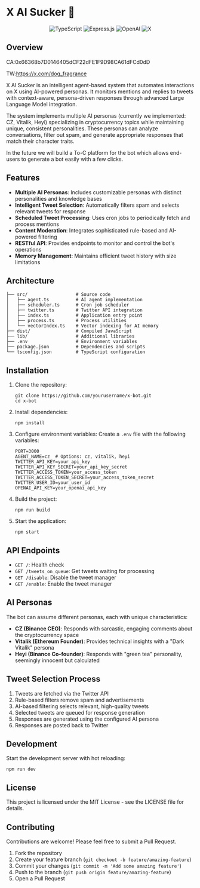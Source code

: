 # X AI Sucker 🥜

<div align="center">
  <img src="https://img.shields.io/badge/typescript-%23007ACC.svg?style=for-the-badge&logo=typescript&logoColor=white" alt="TypeScript">
  <img src="https://img.shields.io/badge/express.js-%23404d59.svg?style=for-the-badge&logo=express&logoColor=%2361DAFB" alt="Express.js">
  <img src="https://img.shields.io/badge/OpenAI-412991?style=for-the-badge&logo=OpenAI&logoColor=white" alt="OpenAI">
  <img src="https://img.shields.io/badge/X-%23000000.svg?style=for-the-badge&logo=X&logoColor=white" alt="X">
</div>

## Overview
CA:0x66368b7D0146405dCF22dFE1F9D98CA61dFCd0dD

TW:https://x.com/dog_fragrance

X AI Sucker is an intelligent agent-based system that automates interactions on X using AI-powered personas. It monitors mentions and replies to tweets with context-aware, persona-driven responses through advanced Large Language Model integration.

The system implements multiple AI personas (currently we implemented: CZ, Vitalik, Heyi) specializing in cryptocurrency topics while maintaining unique, consistent personalities. These personas can analyze conversations, filter out spam, and generate appropriate responses that match their character traits.

In the future we will build a To-C platform for the bot which allows end-users to generate a bot easily with a few clicks.

## Features

- **Multiple AI Personas**: Includes customizable personas with distinct personalities and knowledge bases
- **Intelligent Tweet Selection**: Automatically filters spam and selects relevant tweets for response
- **Scheduled Tweet Processing**: Uses cron jobs to periodically fetch and process mentions
- **Content Moderation**: Integrates sophisticated rule-based and AI-powered filtering
- **RESTful API**: Provides endpoints to monitor and control the bot's operations
- **Memory Management**: Maintains efficient tweet history with size limitations

## Architecture

```
├── src/                  # Source code
│   ├── agent.ts          # AI agent implementation
│   ├── scheduler.ts      # Cron job scheduler
│   ├── twitter.ts        # Twitter API integration
│   ├── index.ts          # Application entry point
│   ├── process.ts        # Process utilities
│   └── vectorIndex.ts    # Vector indexing for AI memory
├── dist/                 # Compiled JavaScript
├── lib/                  # Additional libraries
├── .env                  # Environment variables
├── package.json          # Dependencies and scripts
└── tsconfig.json         # TypeScript configuration
```

## Installation

1. Clone the repository:
   ```
   git clone https://github.com/yourusername/x-bot.git
   cd x-bot
   ```

2. Install dependencies:
   ```
   npm install
   ```

3. Configure environment variables:
   Create a `.env` file with the following variables:
   ```
   PORT=3000
   AGENT_NAME=cz  # Options: cz, vitalik, heyi
   TWITTER_API_KEY=your_api_key
   TWITTER_API_KEY_SECRET=your_api_key_secret
   TWITTER_ACCESS_TOKEN=your_access_token
   TWITTER_ACCESS_TOKEN_SECRET=your_access_token_secret
   TWITTER_USER_ID=your_user_id
   OPENAI_API_KEY=your_openai_api_key
   ```

4. Build the project:
   ```
   npm run build
   ```

5. Start the application:
   ```
   npm start
   ```

## API Endpoints

- `GET /`: Health check
- `GET /tweets_on_queue`: Get tweets waiting for processing
- `GET /disable`: Disable the tweet manager
- `GET /enable`: Enable the tweet manager

## AI Personas

The bot can assume different personas, each with unique characteristics:

- **CZ (Binance CEO)**: Responds with sarcastic, engaging comments about the cryptocurrency space
- **Vitalik (Ethereum Founder)**: Provides technical insights with a "Dark Vitalik" persona
- **Heyi (Binance Co-founder)**: Responds with "green tea" personality, seemingly innocent but calculated

## Tweet Selection Process

1. Tweets are fetched via the Twitter API
2. Rule-based filters remove spam and advertisements
3. AI-based filtering selects relevant, high-quality tweets
4. Selected tweets are queued for response generation
5. Responses are generated using the configured AI persona
6. Responses are posted back to Twitter

## Development

Start the development server with hot reloading:
```
npm run dev
```

## License

This project is licensed under the MIT License - see the LICENSE file for details.

## Contributing

Contributions are welcome! Please feel free to submit a Pull Request.

1. Fork the repository
2. Create your feature branch (`git checkout -b feature/amazing-feature`)
3. Commit your changes (`git commit -m 'Add some amazing feature'`)
4. Push to the branch (`git push origin feature/amazing-feature`)
5. Open a Pull Request
